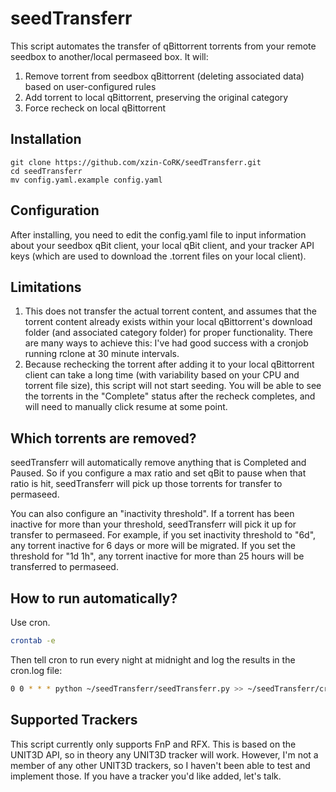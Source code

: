 # seedTransferr

This script automates the transfer of qBittorrent torrents from your remote seedbox to another/local permaseed box. It will:
1) Remove torrent from seedbox qBittorrent (deleting associated data) based on user-configured rules
2) Add torrent to local qBittorrent, preserving the original category
3) Force recheck on local qBittorrent

## Installation

```
git clone https://github.com/xzin-CoRK/seedTransferr.git
cd seedTransferr
mv config.yaml.example config.yaml
```

## Configuration

After installing, you need to edit the config.yaml file to input information about your seedbox qBit client, your local qBit client, and your tracker API keys (which are used to download the .torrent files on your local client).

## Limitations

1. This does not transfer the actual torrent content, and assumes that the torrent content already exists within your local qBittorrent's download folder (and associated category folder) for proper functionality. There are many ways to achieve this: I've had good success with a cronjob running rclone at 30 minute intervals.
2. Because rechecking the torrent after adding it to your local qBittorrent client can take a long time (with variability based on your CPU and torrent file size), this script will not start seeding. You will be able to see the torrents in the "Complete" status after the recheck completes, and will need to manually click resume at some point.

## Which torrents are removed?

seedTransferr will automatically remove anything that is Completed and Paused. So if you configure a max ratio and set qBit to pause when that ratio is hit, seedTransferr will pick up those torrents for transfer to permaseed.

You can also configure an "inactivity threshold". If a torrent has been inactive for more than your threshold, seedTransferr will pick it up for transfer to permaseed. For example, if you set inactivity threshold to "6d", any torrent inactive for 6 days or more will be migrated. If you set the threshold for "1d 1h", any torrent inactive for more than 25 hours will be transferred to permaseed.

## How to run automatically?
Use cron.
```bash
crontab -e
```
Then tell cron to run every night at midnight and log the results in the cron.log file:
```bash
0 0 * * * python ~/seedTransferr/seedTransferr.py >> ~/seedTransferr/cron.log 2>&1
```

## Supported Trackers

This script currently only supports FnP and RFX. This is based on the UNIT3D API, so in theory any UNIT3D tracker will work. However, I'm not a member of any other UNIT3D trackers, so I haven't been able to test and implement those. If you have a tracker you'd like added, let's talk.
